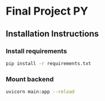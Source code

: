 # Final Project PY

## Installation Instructions
### Install requirements
```sh
pip install -r requirements.txt
```

### Mount backend
```sh
uvicorn main:app --reload
```

